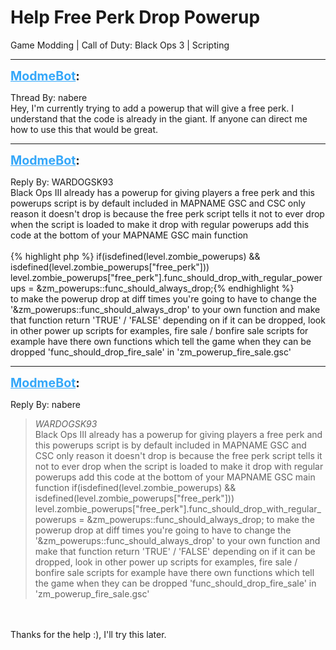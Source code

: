 # Help Free Perk Drop Powerup
Game Modding | Call of Duty: Black Ops 3 | Scripting

---
<strong style="font-size: 1.4em;"><span style="text-decoration: underline;text-decoration-color: #34a7f9;"><span style="color:#34a7f9;">ModmeBot</span></span>:</strong>

<p>Thread By: nabere<br />Hey, I&#39;m currently trying to add a powerup that will give a free perk. I understand that the code is already in the giant. If anyone can direct me how to use this that would be great.</p>

---
<strong style="font-size: 1.4em;"><span style="text-decoration: underline;text-decoration-color: #34a7f9;"><span style="color:#34a7f9;">ModmeBot</span></span>:</strong>

<p>Reply By: WARDOGSK93<br />Black Ops III already has a powerup for giving players a free perk and this powerups script is by default included in MAPNAME GSC and CSC only reason it doesn&#39;t drop is because the free perk script tells it not to ever drop when the script is loaded to make it drop with regular powerups add this code at the bottom of your MAPNAME GSC main function<br /> <br />{% highlight php %}
if(isdefined(level.zombie_powerups) &amp;&amp; isdefined(level.zombie_powerups["free_perk"]))
    level.zombie_powerups["free_perk"].func_should_drop_with_regular_powerups = &amp;zm_powerups::func_should_always_drop;{% endhighlight %}
 <br />to make the powerup drop at diff times you&#39;re going to have to change the &#39;&amp;zm_powerups::func_should_always_drop&#39; to your own function and make that function return &#39;TRUE&#39; / &#39;FALSE&#39; depending on if it can be dropped, look in other power up scripts for examples, fire sale / bonfire sale scripts for example have there own functions which tell the game when they can be dropped &#39;func_should_drop_fire_sale&#39; in &#39;zm_powerup_fire_sale.gsc&#39;</p>

---
<strong style="font-size: 1.4em;"><span style="text-decoration: underline;text-decoration-color: #34a7f9;"><span style="color:#34a7f9;">ModmeBot</span></span>:</strong>

<p>Reply By: nabere<br /><blockquote><em>WARDOGSK93</em><br />Black Ops III already has a powerup for giving players a free perk and this powerups script is by default included in MAPNAME GSC and CSC only reason it doesn&#39;t drop is because the free perk script tells it not to ever drop when the script is loaded to make it drop with regular powerups add this code at the bottom of your MAPNAME GSC main function   if(isdefined(level.zombie_powerups) &amp;&amp; isdefined(level.zombie_powerups[&quot;free_perk&quot;])) level.zombie_powerups[&quot;free_perk&quot;].func_should_drop_with_regular_powerups = &amp;zm_powerups::func_should_always_drop;   to make the powerup drop at diff times you&#39;re going to have to change the &#39;&amp;zm_powerups::func_should_always_drop&#39; to your own function and make that function return &#39;TRUE&#39; / &#39;FALSE&#39; depending on if it can be dropped, look in other power up scripts for examples, fire sale / bonfire sale scripts for example have there own functions which tell the game when they can be dropped &#39;func_should_drop_fire_sale&#39; in &#39;zm_powerup_fire_sale.gsc&#39;</blockquote><br /> <br />Thanks for the help :), I&#39;ll try this later.</p>
